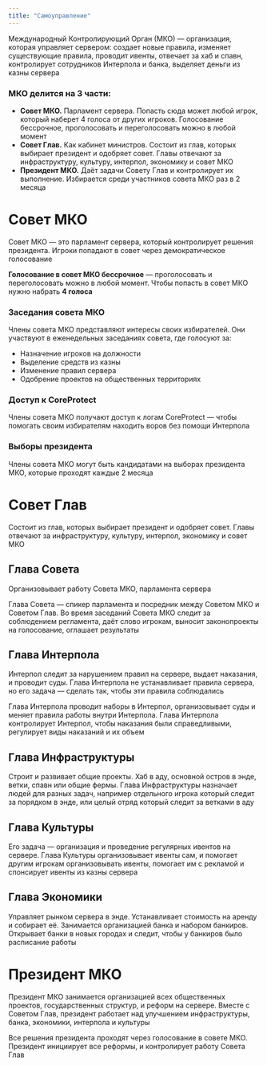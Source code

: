```yaml
---
title: "Самоуправление"
---
```


Международный Контролирующий Орган (МКО) — организация, которая управляет сервером: создает новые правила, изменяет существующие правила, проводит ивенты, отвечает за хаб и спавн, контролирует сотрудников Интерпола и банка, выделяет деньги из казны сервера

### МКО делится на 3 части:

- **Совет МКО.** Парламент сервера. Попасть сюда может любой игрок, который наберет 4 голоса от других игроков. Голосование бессрочное, проголосовать и переголосовать можно в любой момент
- **Совет Глав.** Как кабинет министров. Состоит из глав, которых выбирает президент и одобряет совет. Главы отвечают за инфраструктуру, культуру, интерпол, экономику и совет МКО
- **Президент МКО.** Даёт задачи Совету Глав и контролирует их выполнение. Избирается среди участников совета МКО раз в 2 месяца

# Совет МКО

Совет МКО — это парламент сервера, который контролирует решения президента. Игроки попадают в совет через демократическое голосование

**Голосование в совет МКО бессрочное** — проголосовать и переголосовать можно в любой момент. Чтобы попасть в совет МКО нужно набрать **4 голоса**

### Заседания совета МКО

Члены совета МКО представляют интересы своих избирателей. Они участвуют в еженедельных заседаниях совета, где голосуют за:

- Назначение игроков на должности
- Выделение средств из казны
- Изменение правил сервера
- Одобрение проектов на общественных территориях

### Доступ к CoreProtect

Члены совета МКО получают доступ к логам CoreProtect — чтобы помогать своим избирателям находить воров без помощи Интерпола

### Выборы президента

Члены совета МКО могут быть кандидатами на выборах президента МКО, которые проходят каждые 2 месяца

# Совет Глав

Состоит из глав, которых выбирает президент и одобряет совет. Главы отвечают за инфраструктуру, культуру, интерпол, экономику и совет МКО 

## Глава Совета

Организовывает работу Совета МКО, парламента сервера

Глава Совета — спикер парламента и посредник между Советом МКО и Советом Глав. Во время заседаний Совета МКО следит за соблюдением регламента, даёт слово игрокам, выносит законопроекты на голосование, оглашает результаты

## Глава Интерпола

Интерпол следит за нарушением правил на сервере, выдает наказания, и проводит суды. Глава Интерпола не устанавливает правила сервера, но его задача — сделать так, чтобы эти правила соблюдались

Глава Интерпола проводит наборы в Интерпол, организовывает суды и меняет правила работы внутри Интерпола. Глава Интерпола контролирует Интерпол, чтобы наказания были справедливыми, регулирует виды наказаний и их объем

## Глава Инфраструктуры

Строит и развивает общие проекты. Хаб в аду, основной остров в энде, ветки, спавн или общие фермы. Глава Инфраструктуры назначает людей для разных задач, например отдельного игрока который следит за порядком в энде, или целый отряд который следит за ветками в аду

## Глава Культуры

Его задача — организация и проведение регулярных ивентов на сервере. Глава Культуры организовывает ивенты сам, и помогает другим игрокам организовывать ивенты, помогает им с рекламой и спонсирует ивенты из казны сервера

## Глава Экономики

Управляет рынком сервера в энде. Устанавливает стоимость на аренду и собирает её. Занимается организацией банка и набором банкиров. Открывает банки в новых городах и следит, чтобы у банкиров было расписание работы

# Президент МКО

Президент МКО занимается организацией всех общественных проектов, государственных структур, и реформ на сервере. Вместе с Советом Глав, президент работает над улучшением инфраструктуры, банка, экономики, интерпола и культуры

Все решения президента проходят через голосование в совете МКО. Президент инициирует все реформы, и контролирует работу Совета Глав
